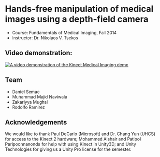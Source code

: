 # Hands-free manipulation of medical images using a depth-field camera

- Course: Fundamentals of Medical Imaging, Fall 2014
- Instructor: Dr. Nikolaos V. Tsekos

## Video demonstration:

[![A video demonstration of the Kinect Medical Imaging demo](http://img.youtube.com/vi/CLkiHLOybms/0.jpg)](https://www.youtube.com/watch?v=CLkiHLOybms)

## Team

- Daniel Semac
- Muhammad Majid Naviwala
- Zakariyya Mughal
- Rodolfo Ramirez

## Acknowledgements

We would like to thank Paul DeCarlo (Microsoft) and Dr. Chang Yun (UHCS) for
access to the Kinect 2 hardware; Mohammed Alshair and Patipol Paripoonnanonda
for help with using Kinect in Unity3D; and Unity Technologies for giving us a
Unity Pro license for the semester.
